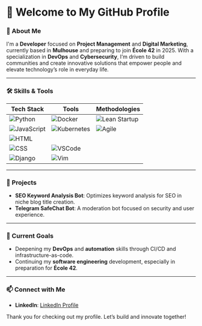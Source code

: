 # 👋 Welcome to My GitHub Profile

### 🚀 About Me
I'm a **Developer** focused on **Project Management** and **Digital Marketing**, currently based in **Mulhouse** and preparing to join **École 42** in 2025. With a specialization in **DevOps** and **Cybersecurity**, I’m driven to build communities and create innovative solutions that empower people and elevate technology’s role in everyday life.

---

### 🛠️ Skills & Tools

| **Tech Stack** | **Tools** | **Methodologies** |
|----------------|-----------|-------------------|
| ![Python](https://img.shields.io/badge/-Python-blue) | ![Docker](https://img.shields.io/badge/-Docker-2496ED?logo=docker&logoColor=white) | ![Lean Startup](https://img.shields.io/badge/-Lean%20Startup-brightgreen) |
| ![JavaScript](https://img.shields.io/badge/-JavaScript-F7DF1E?logo=javascript&logoColor=black) | ![Kubernetes](https://img.shields.io/badge/-Kubernetes-326CE5?logo=kubernetes&logoColor=white) | ![Agile](https://img.shields.io/badge/-Agile-blueviolet) |
| ![HTML](https://img.shields.io/badge/-HTML-E34F26?logo=html5&logoColor=white) |
| ![CSS](https://img.shields.io/badge/-CSS-1572B6?logo=css3&logoColor=white) | ![VSCode](https://img.shields.io/badge/-VSCode-007ACC?logo=visual-studio-code&logoColor=white) | |
| ![Django](https://img.shields.io/badge/-Django-092E20?logo=django&logoColor=white) | ![Vim](https://img.shields.io/badge/-Vim-019733?logo=vim&logoColor=white) | |

---

### 💼 Projects

- **SEO Keyword Analysis Bot**: Optimizes keyword analysis for SEO in niche blog title creation.
- **Telegram SafeChat Bot**: A moderation bot focused on security and user experience.

---

### 🌱 Current Goals
- Deepening my **DevOps** and **automation** skills through CI/CD and infrastructure-as-code.
- Continuing my **software engineering** development, especially in preparation for **École 42**.

---

### 📫 Connect with Me
- **LinkedIn**: [LinkedIn Profile](https://www.linkedin.com/in/sylvain-brissaud/)

Thank you for checking out my profile. Let’s build and innovate together!
